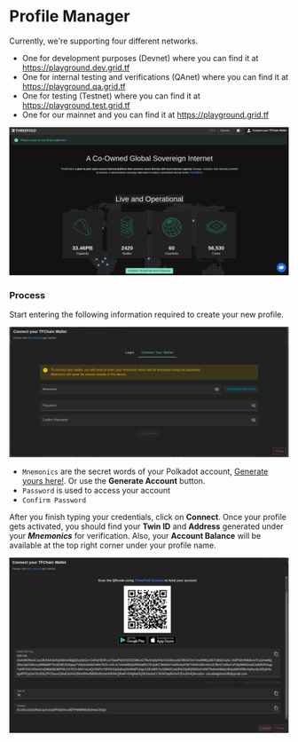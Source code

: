 # Profile Manager

Currently, we're supporting four different networks.

- One for development purposes (Devnet) where you can find it at https://playground.dev.grid.tf
- One for internal testing and verifications (QAnet) where you can find it at https://playground.qa.grid.tf
- One for testing (Testnet) where you can find it at https://playground.test.grid.tf
- One for our mainnet and you can find it at https://playground.grid.tf

![ ](./img/profile_manager1.png)

### Process

Start entering the following information required to create your new profile.

![ ](./img/dev_profile2.png)

- `Mnemonics` are the secret words of your Polkadot account, [Generate yours here!](../getstarted/TF_Dashboard/TF_Dashboard.html#create-polkadot-extension-account). Or use the **Generate Account** button.
- `Password` is used to access your account
- `Confirm Password` 


After you finish typing your credentials, click on **Connect**. Once your profile gets activated, you should find your **Twin ID** and **Address** generated under your **_Mnemonics_** for verification. Also, your **Account Balance** will be available at the top right corner under your profile name.

![ ](./img/dev_profile3.png)
